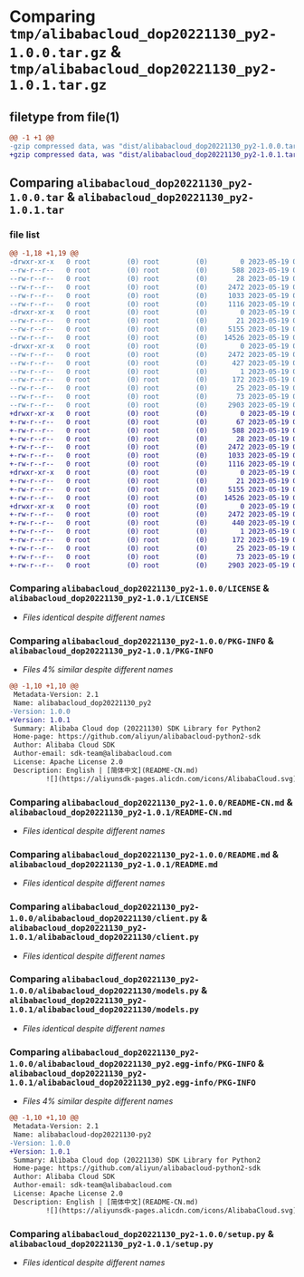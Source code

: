 # Comparing `tmp/alibabacloud_dop20221130_py2-1.0.0.tar.gz` & `tmp/alibabacloud_dop20221130_py2-1.0.1.tar.gz`

## filetype from file(1)

```diff
@@ -1 +1 @@
-gzip compressed data, was "dist/alibabacloud_dop20221130_py2-1.0.0.tar", last modified: Fri May 19 06:17:30 2023, max compression
+gzip compressed data, was "dist/alibabacloud_dop20221130_py2-1.0.1.tar", last modified: Fri May 19 06:25:38 2023, max compression
```

## Comparing `alibabacloud_dop20221130_py2-1.0.0.tar` & `alibabacloud_dop20221130_py2-1.0.1.tar`

### file list

```diff
@@ -1,18 +1,19 @@
-drwxr-xr-x   0 root         (0) root         (0)        0 2023-05-19 06:17:30.000000 alibabacloud_dop20221130_py2-1.0.0/
--rw-r--r--   0 root         (0) root         (0)      588 2023-05-19 06:17:30.000000 alibabacloud_dop20221130_py2-1.0.0/LICENSE
--rw-r--r--   0 root         (0) root         (0)       28 2023-05-19 06:17:30.000000 alibabacloud_dop20221130_py2-1.0.0/MANIFEST.in
--rw-r--r--   0 root         (0) root         (0)     2472 2023-05-19 06:17:30.000000 alibabacloud_dop20221130_py2-1.0.0/PKG-INFO
--rw-r--r--   0 root         (0) root         (0)     1033 2023-05-19 06:17:30.000000 alibabacloud_dop20221130_py2-1.0.0/README-CN.md
--rw-r--r--   0 root         (0) root         (0)     1116 2023-05-19 06:17:30.000000 alibabacloud_dop20221130_py2-1.0.0/README.md
-drwxr-xr-x   0 root         (0) root         (0)        0 2023-05-19 06:17:30.000000 alibabacloud_dop20221130_py2-1.0.0/alibabacloud_dop20221130/
--rw-r--r--   0 root         (0) root         (0)       21 2023-05-19 06:17:30.000000 alibabacloud_dop20221130_py2-1.0.0/alibabacloud_dop20221130/__init__.py
--rw-r--r--   0 root         (0) root         (0)     5155 2023-05-19 06:17:30.000000 alibabacloud_dop20221130_py2-1.0.0/alibabacloud_dop20221130/client.py
--rw-r--r--   0 root         (0) root         (0)    14526 2023-05-19 06:17:30.000000 alibabacloud_dop20221130_py2-1.0.0/alibabacloud_dop20221130/models.py
-drwxr-xr-x   0 root         (0) root         (0)        0 2023-05-19 06:17:30.000000 alibabacloud_dop20221130_py2-1.0.0/alibabacloud_dop20221130_py2.egg-info/
--rw-r--r--   0 root         (0) root         (0)     2472 2023-05-19 06:17:30.000000 alibabacloud_dop20221130_py2-1.0.0/alibabacloud_dop20221130_py2.egg-info/PKG-INFO
--rw-r--r--   0 root         (0) root         (0)      427 2023-05-19 06:17:30.000000 alibabacloud_dop20221130_py2-1.0.0/alibabacloud_dop20221130_py2.egg-info/SOURCES.txt
--rw-r--r--   0 root         (0) root         (0)        1 2023-05-19 06:17:30.000000 alibabacloud_dop20221130_py2-1.0.0/alibabacloud_dop20221130_py2.egg-info/dependency_links.txt
--rw-r--r--   0 root         (0) root         (0)      172 2023-05-19 06:17:30.000000 alibabacloud_dop20221130_py2-1.0.0/alibabacloud_dop20221130_py2.egg-info/requires.txt
--rw-r--r--   0 root         (0) root         (0)       25 2023-05-19 06:17:30.000000 alibabacloud_dop20221130_py2-1.0.0/alibabacloud_dop20221130_py2.egg-info/top_level.txt
--rw-r--r--   0 root         (0) root         (0)       73 2023-05-19 06:17:30.000000 alibabacloud_dop20221130_py2-1.0.0/setup.cfg
--rw-r--r--   0 root         (0) root         (0)     2903 2023-05-19 06:17:30.000000 alibabacloud_dop20221130_py2-1.0.0/setup.py
+drwxr-xr-x   0 root         (0) root         (0)        0 2023-05-19 06:25:38.000000 alibabacloud_dop20221130_py2-1.0.1/
+-rw-r--r--   0 root         (0) root         (0)       67 2023-05-19 06:25:38.000000 alibabacloud_dop20221130_py2-1.0.1/ChangeLog.md
+-rw-r--r--   0 root         (0) root         (0)      588 2023-05-19 06:25:38.000000 alibabacloud_dop20221130_py2-1.0.1/LICENSE
+-rw-r--r--   0 root         (0) root         (0)       28 2023-05-19 06:25:38.000000 alibabacloud_dop20221130_py2-1.0.1/MANIFEST.in
+-rw-r--r--   0 root         (0) root         (0)     2472 2023-05-19 06:25:38.000000 alibabacloud_dop20221130_py2-1.0.1/PKG-INFO
+-rw-r--r--   0 root         (0) root         (0)     1033 2023-05-19 06:25:38.000000 alibabacloud_dop20221130_py2-1.0.1/README-CN.md
+-rw-r--r--   0 root         (0) root         (0)     1116 2023-05-19 06:25:38.000000 alibabacloud_dop20221130_py2-1.0.1/README.md
+drwxr-xr-x   0 root         (0) root         (0)        0 2023-05-19 06:25:38.000000 alibabacloud_dop20221130_py2-1.0.1/alibabacloud_dop20221130/
+-rw-r--r--   0 root         (0) root         (0)       21 2023-05-19 06:25:38.000000 alibabacloud_dop20221130_py2-1.0.1/alibabacloud_dop20221130/__init__.py
+-rw-r--r--   0 root         (0) root         (0)     5155 2023-05-19 06:25:38.000000 alibabacloud_dop20221130_py2-1.0.1/alibabacloud_dop20221130/client.py
+-rw-r--r--   0 root         (0) root         (0)    14526 2023-05-19 06:25:38.000000 alibabacloud_dop20221130_py2-1.0.1/alibabacloud_dop20221130/models.py
+drwxr-xr-x   0 root         (0) root         (0)        0 2023-05-19 06:25:38.000000 alibabacloud_dop20221130_py2-1.0.1/alibabacloud_dop20221130_py2.egg-info/
+-rw-r--r--   0 root         (0) root         (0)     2472 2023-05-19 06:25:38.000000 alibabacloud_dop20221130_py2-1.0.1/alibabacloud_dop20221130_py2.egg-info/PKG-INFO
+-rw-r--r--   0 root         (0) root         (0)      440 2023-05-19 06:25:38.000000 alibabacloud_dop20221130_py2-1.0.1/alibabacloud_dop20221130_py2.egg-info/SOURCES.txt
+-rw-r--r--   0 root         (0) root         (0)        1 2023-05-19 06:25:38.000000 alibabacloud_dop20221130_py2-1.0.1/alibabacloud_dop20221130_py2.egg-info/dependency_links.txt
+-rw-r--r--   0 root         (0) root         (0)      172 2023-05-19 06:25:38.000000 alibabacloud_dop20221130_py2-1.0.1/alibabacloud_dop20221130_py2.egg-info/requires.txt
+-rw-r--r--   0 root         (0) root         (0)       25 2023-05-19 06:25:38.000000 alibabacloud_dop20221130_py2-1.0.1/alibabacloud_dop20221130_py2.egg-info/top_level.txt
+-rw-r--r--   0 root         (0) root         (0)       73 2023-05-19 06:25:38.000000 alibabacloud_dop20221130_py2-1.0.1/setup.cfg
+-rw-r--r--   0 root         (0) root         (0)     2903 2023-05-19 06:25:38.000000 alibabacloud_dop20221130_py2-1.0.1/setup.py
```

### Comparing `alibabacloud_dop20221130_py2-1.0.0/LICENSE` & `alibabacloud_dop20221130_py2-1.0.1/LICENSE`

 * *Files identical despite different names*

### Comparing `alibabacloud_dop20221130_py2-1.0.0/PKG-INFO` & `alibabacloud_dop20221130_py2-1.0.1/PKG-INFO`

 * *Files 4% similar despite different names*

```diff
@@ -1,10 +1,10 @@
 Metadata-Version: 2.1
 Name: alibabacloud_dop20221130_py2
-Version: 1.0.0
+Version: 1.0.1
 Summary: Alibaba Cloud dop (20221130) SDK Library for Python2
 Home-page: https://github.com/aliyun/alibabacloud-python2-sdk
 Author: Alibaba Cloud SDK
 Author-email: sdk-team@alibabacloud.com
 License: Apache License 2.0
 Description: English | [简体中文](README-CN.md)
         ![](https://aliyunsdk-pages.alicdn.com/icons/AlibabaCloud.svg)
```

### Comparing `alibabacloud_dop20221130_py2-1.0.0/README-CN.md` & `alibabacloud_dop20221130_py2-1.0.1/README-CN.md`

 * *Files identical despite different names*

### Comparing `alibabacloud_dop20221130_py2-1.0.0/README.md` & `alibabacloud_dop20221130_py2-1.0.1/README.md`

 * *Files identical despite different names*

### Comparing `alibabacloud_dop20221130_py2-1.0.0/alibabacloud_dop20221130/client.py` & `alibabacloud_dop20221130_py2-1.0.1/alibabacloud_dop20221130/client.py`

 * *Files identical despite different names*

### Comparing `alibabacloud_dop20221130_py2-1.0.0/alibabacloud_dop20221130/models.py` & `alibabacloud_dop20221130_py2-1.0.1/alibabacloud_dop20221130/models.py`

 * *Files identical despite different names*

### Comparing `alibabacloud_dop20221130_py2-1.0.0/alibabacloud_dop20221130_py2.egg-info/PKG-INFO` & `alibabacloud_dop20221130_py2-1.0.1/alibabacloud_dop20221130_py2.egg-info/PKG-INFO`

 * *Files 4% similar despite different names*

```diff
@@ -1,10 +1,10 @@
 Metadata-Version: 2.1
 Name: alibabacloud-dop20221130-py2
-Version: 1.0.0
+Version: 1.0.1
 Summary: Alibaba Cloud dop (20221130) SDK Library for Python2
 Home-page: https://github.com/aliyun/alibabacloud-python2-sdk
 Author: Alibaba Cloud SDK
 Author-email: sdk-team@alibabacloud.com
 License: Apache License 2.0
 Description: English | [简体中文](README-CN.md)
         ![](https://aliyunsdk-pages.alicdn.com/icons/AlibabaCloud.svg)
```

### Comparing `alibabacloud_dop20221130_py2-1.0.0/setup.py` & `alibabacloud_dop20221130_py2-1.0.1/setup.py`

 * *Files identical despite different names*

